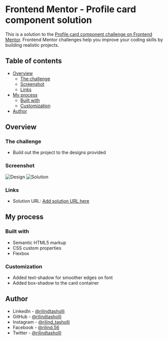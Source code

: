 # Frontend Mentor - Profile card component solution

This is a solution to the [Profile card component challenge on Frontend Mentor](https://www.frontendmentor.io/challenges/profile-card-component-cfArpWshJ). Frontend Mentor challenges help you improve your coding skills by building realistic projects. 

## Table of contents

- [Overview](#overview)
  - [The challenge](#the-challenge)
  - [Screenshot](#screenshot)
  - [Links](#links)
- [My process](#my-process)
  - [Built with](#built-with)
  - [Customization](#customization)
- [Author](#author)


## Overview

### The challenge

- Build out the project to the designs provided

### Screenshot

![Design](https://raw.github.com/rilindtasholli/profile-card-component/main/design/desktop-design.jpg)
![Solution](https://raw.github.com/rilindtasholli/profile-card-component/main/screenshot.png)

### Links

- Solution URL: [Add solution URL here](https://your-solution-url.com)

## My process

### Built with

- Semantic HTML5 markup
- CSS custom properties
- Flexbox

### Customization

- Added text-shadow for smoother edges on font
- Added box-shadow to the card container


## Author

- LinkedIn - [@rilindtasholli](https://www.linkedin.com/in/rilindtasholli)
- GitHub - [@rilindtasholli](https://github.com/rilindtasholli)
- Instagram - [@rilind_tasholli](https://instagram.com/rilind_tasholli)
- Facebook - [@rilind.56](https://facebook.com/rilind.56)
- Twitter - [@rilindtasholli](https://www.twitter.com/rilindtasholli)

